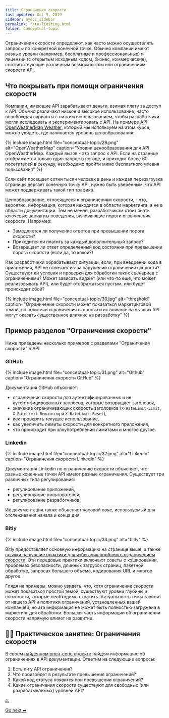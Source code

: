 ```yaml
---
title: Ограничения скорости
last_updated: Oct 9, 2019
sidebar: mydoc_sidebar
permalink: rate-limiting.html
folder: conceptual-topic
---
```


Ограничения скорости определяют, как часто можно осуществлять запросы по конкретной конечной точке. Обычно компании имеют разные уровни (например, бесплатные и профессиональные) и лицензии (с открытым исходным кодом, бизнес, коммерческие), соответствующие различным возможностям или ограничениям скорости API.


<a name="cover"></a>
## Что покрывать при помощи ограничения скорости

Компании, имеющие API зарабатывают деньги, взимая плату за доступ к API. Обычно различают низкое и высокое использование, часто освобождая варианты с низким использованием, чтобы разработчики могли исследовать и экспериментировать с API. На примере [API OpenWeatherMap Weather](https://openweathermap.org/price), который мы используем на этом курсе, можно увидеть, где начинается уровень ценообразования:

{% include image.html file="conceptual-topic/29.png" alt="OpenWeatherMap" caption="Уровни ценообразования для API OpenWeatherMap. Каждый вызов - это запрос к API. Если на странице отображается только один запрос о погоде, и приходит более 60 посетителей в секунду, необходимо пройти мимо бесплатного уровня пользования" %}

Если сайт посещает сотни тысяч человек в день и каждая перезагрузка страницы дергает конечную точку API, нужно быть уверенным, что API может поддерживать такой тип трафика.

Ценообразование, относящееся к ограничениям скорости, - это, вероятно, информация, которая находится в области маркетинга, а не в области документации. Тем не менее, разработчикам стоит знать ключевые варианты поведения, включающие пороги ограничения скорости. Например:

- Замедляется ли получение ответов при превышении порога скорости?
- Приходится ли платить за каждый дополнительный запрос?
- Возвращает ли ответ определенный код состояния при превышении порога скорости (если да, то какой?)


Как разработчики обрабатывают ситуации, если, при внедрении кода в приложения, API не отвечает из-за нарушений ограничения скорости? Существуют ли условия и проверки для обработки таких сценариев с ограничениями? Может зависать виджет (или что-то еще, что может реализовывать API), или будет отображаться пустым, или будет происходит сбой?

{% include image.html file="conceptual-topic/30.jpg" alt="threshold" caption="Ограничение скорости может показаться маркетинговой темой, но политики ограничения скорости и их влияние на вызовы API могут оказать существенное влияние на разработку" %}

<a name="examples"></a>
## Пример разделов "Ограничения скорости"

Ниже приведены несколько примеров с разделами "Ограничения скорости" в API

<a name="github"></a>
### GitHub

{% include image.html file="conceptual-topic/31.png" alt="Github" caption="Ограничения скорости GitHub" %}

Документация GitHub объясняет:

- ограничения скорости для аутентифицированных и не аутентифицированных запросов, которые возвращает заголовок,
- значение ограничивающих скорость заголовков (`X-RateLimit-Limit`, `X-RateLimit-Remaining` и `X-RateLimit-Reset`),
- как проверить текущее использование,
- как увеличить лимиты скорости для конкретного приложения,
- что происходит при злоупотреблении лимитами и многое другое.

<a name="linkedin"></a>
### Linkedin

{% include image.html file="conceptual-topic/32.png" alt="LinkedIn" caption="Ограничения скорости LinkedIn" %}

Документация Linkedin по ограничению скорости объясняет, что разные конечные точки API имеют разные ограничения. Существует три различных типа регулирования:

- регулирование приложений,
- регулирование пользователей;
- регулирование разработчиков.

Их документация также объясняет часовой пояс, используемый для отслеживания начала и конца дня.

<a name="bitly"></a>
### Bitly

{% include image.html file="conceptual-topic/33.png" alt="bitly" %}

Bitly предоставляет основную информацию на странице выше, а также [ссылки на лучшие практики для избегания проблем с ограничением скорости](https://dev.bitly.com/best_practices.html). Эти передовые практики включают советы о кэшировании, проблемах безопасности, длинных загрузок страниц, пакетной обработке, запросах большого объема, кодирования URL и многое другое.

Глядя на примеры, можно увидеть, что, хотя ограничение скорости может показаться простой темой, существуют уровни глубины и сложности, которые необходимо охватить. Актуальность темы зависит от нашего API и политики ограничений, установленных вашей компанией, но эта информация не может быть полностью загружена в маркетинг для обработки. Большая часть информации об ограничении скорости напрямую влияет на развитие.

<a name="activity"></a>
## 👨‍💻 Практическое занятие: Ограничения скорости

В своем [найденном опен-сорс проекте](find-open-source-project.html) найдем информацию об ограничениях в API документации. Ответим на следующие вопросы:

1. Есть ли у API ограничения?
2. Что произойдет в результате превышения ограничений?
3. Какой код статуса появится при превышении ограничений?
4. Какие ограничения скорости существуют для свободных (или разрабатываемых) уровней API?

[🔙](status-error-codes.html)

[Go next ➡](code-samples.html)
